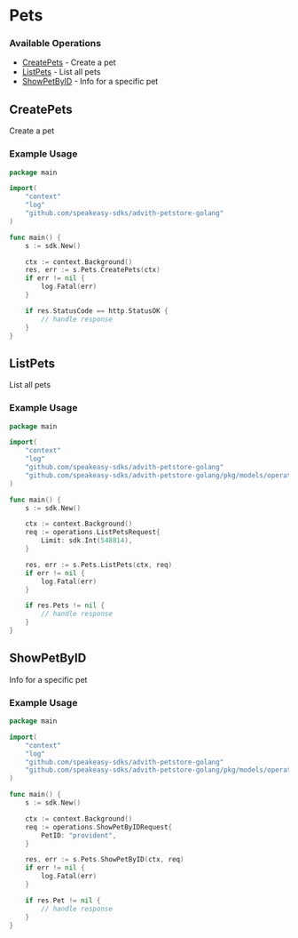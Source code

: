 # Pets

### Available Operations

* [CreatePets](#createpets) - Create a pet
* [ListPets](#listpets) - List all pets
* [ShowPetByID](#showpetbyid) - Info for a specific pet

## CreatePets

Create a pet

### Example Usage

```go
package main

import(
	"context"
	"log"
	"github.com/speakeasy-sdks/advith-petstore-golang"
)

func main() {
    s := sdk.New()

    ctx := context.Background()
    res, err := s.Pets.CreatePets(ctx)
    if err != nil {
        log.Fatal(err)
    }

    if res.StatusCode == http.StatusOK {
        // handle response
    }
}
```

## ListPets

List all pets

### Example Usage

```go
package main

import(
	"context"
	"log"
	"github.com/speakeasy-sdks/advith-petstore-golang"
	"github.com/speakeasy-sdks/advith-petstore-golang/pkg/models/operations"
)

func main() {
    s := sdk.New()

    ctx := context.Background()    
    req := operations.ListPetsRequest{
        Limit: sdk.Int(548814),
    }

    res, err := s.Pets.ListPets(ctx, req)
    if err != nil {
        log.Fatal(err)
    }

    if res.Pets != nil {
        // handle response
    }
}
```

## ShowPetByID

Info for a specific pet

### Example Usage

```go
package main

import(
	"context"
	"log"
	"github.com/speakeasy-sdks/advith-petstore-golang"
	"github.com/speakeasy-sdks/advith-petstore-golang/pkg/models/operations"
)

func main() {
    s := sdk.New()

    ctx := context.Background()    
    req := operations.ShowPetByIDRequest{
        PetID: "provident",
    }

    res, err := s.Pets.ShowPetByID(ctx, req)
    if err != nil {
        log.Fatal(err)
    }

    if res.Pet != nil {
        // handle response
    }
}
```
